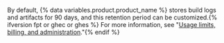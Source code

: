 By default, {% data variables.product.product_name %} stores build logs and artifacts for 90 days, and this retention period can be customized.{% ifversion fpt or ghec or ghes %} For more information, see "[Usage limits, billing, and administration](/actions/reference/usage-limits-billing-and-administration#artifact-and-log-retention-policy)."{% endif %}
